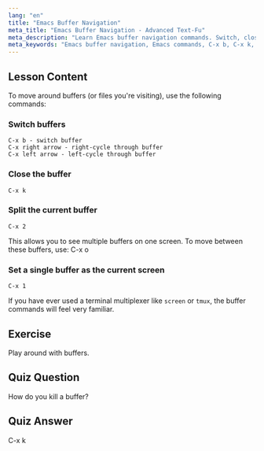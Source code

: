 ```yaml
---
lang: "en"
title: "Emacs Buffer Navigation"
meta_title: "Emacs Buffer Navigation - Advanced Text-Fu"
meta_description: "Learn Emacs buffer navigation commands. Switch, close, and split buffers efficiently with this beginner-friendly Emacs tutorial. Improve your workflow!"
meta_keywords: "Emacs buffer navigation, Emacs commands, C-x b, C-x k, Linux tutorial, Emacs guide, beginner Emacs"
---
```


## Lesson Content

To move around buffers (or files you're visiting), use the following commands:

### Switch buffers

```
C-x b - switch buffer
C-x right arrow - right-cycle through buffer
C-x left arrow - left-cycle through buffer
```

### Close the buffer

```
C-x k
```

### Split the current buffer

```
C-x 2
```

This allows you to see multiple buffers on one screen. To move between these buffers, use: C-x o

### Set a single buffer as the current screen

```
C-x 1
```

If you have ever used a terminal multiplexer like `screen` or `tmux`, the buffer commands will feel very familiar.

## Exercise

Play around with buffers.

## Quiz Question

How do you kill a buffer?

## Quiz Answer

C-x k
